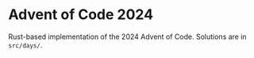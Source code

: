 # Advent of Code 2024

Rust-based implementation of the 2024 Advent of Code.
Solutions are in `src/days/`.
